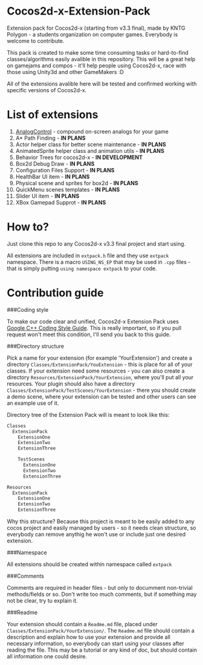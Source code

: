 Cocos2d-x-Extension-Pack
========================

Extension pack for Cocos2d-x (starting from v3.3 final), made by KNTG Polygon - a students organization on computer games. Everybody is welcome to contribute.

This pack is created to make some time consuming tasks or hard-to-find classes/algorithms easily avalible in this repository. This will be a great help on gamejams and compos - it'll help people using Cocos2d-x, race with those using Unity3d and other GameMakers :D

All of the extensions avalible here will be tested and confirmed working with specific versions of Cocos2d-x.

List of extensions
==================

1. [AnalogControl](Classes/ExtensionPack/AnalogControl) - compound on-screen analogs for your game
1. A\* Path Finding - **IN PLANS**
1. Actor helper class for better scene maintenance - **IN PLANS**
1. AnimatedSprite helper class and animation utils - **IN PLANS**
1. Behavior Trees for cocos2d-x - **IN DEVELOPMENT**
1. Box2d Debug Draw - **IN PLANS**
1. Configuration Files Support - **IN PLANS**
1. HealthBar UI item - **IN PLANS**
1. Physical scene and sprites for box2d - **IN PLANS**
1. QuickMenu scenes templates - **IN PLANS**
1. Slider UI item - **IN PLANS**
1. XBox Gamepad Supprot - **IN PLANS**

How to?
=======

Just clone this repo to any Cocos2d-x v3.3 final project and start using.

All extensions are included in ```extpack.h``` file and they use ```extpack``` namespace. There is a macro ```USING_NS_EP``` that may be used in ```.cpp``` files - that is simply putting ```using namespace extpack``` to your code.

Contribution guide
==================

###Coding style

To make our code clear and unified, Cocos2d-x Extension Pack uses [Google C++ Coding Style Guide](http://google-styleguide.googlecode.com/svn/trunk/cppguide.html). This is really important, so if you pull request won't meet this condition, I'll send you back to this guide.

###Directory structure

Pick a name for your extension (for example 'YourExtension') and create a directory ```Classes/ExtensionPack/YouExtension``` - this is place for all of your classes. If your extension need some resources - you can also create a directory ```Resources/ExtensionPack/YourExtension```, where you'll put all your resources. Your plugin should also have a directory ```Classes/ExtensionPack/TestScenes/YourExtension``` - there you should create a demo scene, where your extension can be tested and other users can see an example use of it.

Directory tree of the Extension Pack will is meant to look like this:

```txt
Classes
  ExtensionPack
    ExtensionOne
    ExtensionTwo
    ExtensionThree

    TestScenes
      ExtensionOne
      ExtensionTwo
      ExtensionThree

Resources
  ExtensionPack
    ExtensionOne
    ExtensionTwo
    ExtensionThree
```

Why this structure? Because this project is meant to be easily added to any cocos project and easily managed by users - so it needs clean structure, so everybody can remove anythig he won't use or include just one desired extension.

###Namespace

All extensions should be created within namespace called ```extpack```

###Comments

Comments are required in header files - but only to documment non-trivial methods/fields or so. Don't write too much comments, but if something may not be clear, try tu explain it.

###Readme

Your extension should contain a ```Readme.md``` file, placed under ```Classes/ExtensionPack/YourExtension/```. The ```Readme.md``` file should contain a description and explain how to use your extension and provide all necessary information, so everybody can start using your classes after reading the file. This may be a tutorial or any kind of doc, but should contain all information one could desire.
